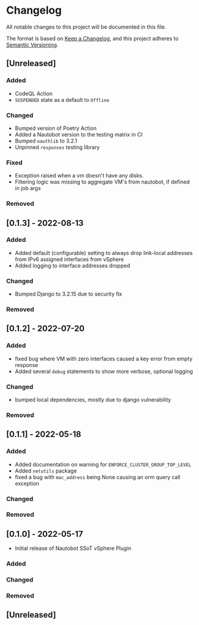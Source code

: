 # Changelog

All notable changes to this project will be documented in this file.

The format is based on [Keep a Changelog](https://keepachangelog.com/en/1.0.0/), and this project adheres to [Semantic Versioning](https://semver.org/spec/v2.0.0.html).

## [Unreleased]

### Added

- CodeQL Action
- `SUSPENDED` state as a default to `Offline`

### Changed

- Bumped version of Poetry Action
- Added a Nautobot version to the testing matrix in CI
- Bumped `oauthlib` to 3.2.1
- Unpinned `responses` testing library

### Fixed

- Exception raised when a vm doesn't have any disks.
- Filtering logic was missing to aggregate VM's from nautobot, if defined in job args

### Removed

## [0.1.3] - 2022-08-13

### Added

- Added default (configurable) setting to always drop link-local addresses from IPv6 assigned interfaces from vSphere
- Added logging to interface addresses dropped

### Changed

- Bumped Django to 3.2.15 due to security fix

### Removed

## [0.1.2] - 2022-07-20

### Added

- fixed bug where VM with zero interfaces caused a key error from empty response
- Added several `debug` statements to show more verbose, optional logging

### Changed

- bumped local dependencies, mostly due to django vulnerability

### Removed

## [0.1.1] - 2022-05-18

### Added

- Added documentation on warning for `ENFORCE_CLUSTER_GROUP_TOP_LEVEL`
- Added `netutils` package
- fixed a bug with `mac_address` being None causing an orm query call exception

### Changed

### Removed

## [0.1.0] - 2022-05-17

- Initial release of Nautobot SSoT vSphere Plugin

### Added

### Changed

### Removed

## [Unreleased]

